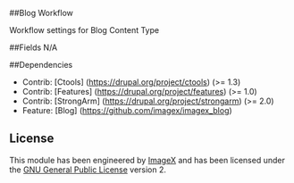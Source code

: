 ##Blog Workflow

Workflow settings for Blog Content Type


##Fields
N/A


##Dependencies
* Contrib: [Ctools] (https://drupal.org/project/ctools) (>= 1.3) 
* Contrib: [Features] (https://drupal.org/project/features)  (>= 1.0)
* Contrib: [StrongArm] (https://drupal.org/project/strongarm) (>= 2.0)
* Feature: [Blog] (https://github.com/imagex/imagex_blog) 



## License

This module has been engineered by [ImageX](http://www.imagexmedia.com) and has been licensed under the [GNU General Public License](http://www.gnu.org/licenses/gpl-2.0.html) version 2.

